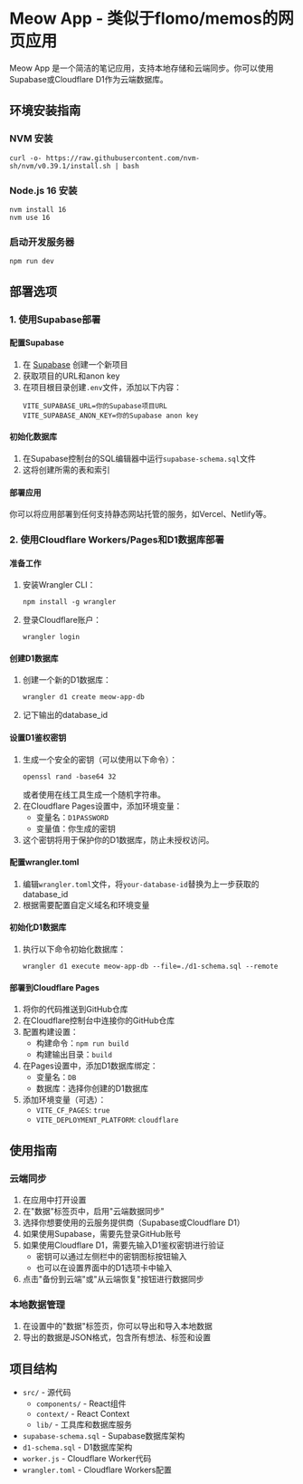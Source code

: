 # Meow App - 类似于flomo/memos的网页应用

Meow App 是一个简洁的笔记应用，支持本地存储和云端同步。你可以使用Supabase或Cloudflare D1作为云端数据库。

## 环境安装指南

### NVM 安装
```
curl -o- https://raw.githubusercontent.com/nvm-sh/nvm/v0.39.1/install.sh | bash
```

### Node.js 16 安装
```
nvm install 16
nvm use 16
```

### 启动开发服务器
```
npm run dev
```

## 部署选项

### 1. 使用Supabase部署

#### 配置Supabase
1. 在 [Supabase](https://supabase.com) 创建一个新项目
2. 获取项目的URL和anon key
3. 在项目根目录创建`.env`文件，添加以下内容：
   ```
   VITE_SUPABASE_URL=你的Supabase项目URL
   VITE_SUPABASE_ANON_KEY=你的Supabase anon key
   ```

#### 初始化数据库
1. 在Supabase控制台的SQL编辑器中运行`supabase-schema.sql`文件
2. 这将创建所需的表和索引

#### 部署应用
你可以将应用部署到任何支持静态网站托管的服务，如Vercel、Netlify等。

### 2. 使用Cloudflare Workers/Pages和D1数据库部署

#### 准备工作
1. 安装Wrangler CLI：
   ```
   npm install -g wrangler
   ```
2. 登录Cloudflare账户：
   ```
   wrangler login
   ```

#### 创建D1数据库
1. 创建一个新的D1数据库：
   ```
   wrangler d1 create meow-app-db
   ```
2. 记下输出的database_id

#### 设置D1鉴权密钥
1. 生成一个安全的密钥（可以使用以下命令）：
   ```
   openssl rand -base64 32
   ```
   或者使用在线工具生成一个随机字符串。
2. 在Cloudflare Pages设置中，添加环境变量：
   - 变量名：`D1PASSWORD`
   - 变量值：你生成的密钥
3. 这个密钥将用于保护你的D1数据库，防止未授权访问。

#### 配置wrangler.toml
1. 编辑`wrangler.toml`文件，将`your-database-id`替换为上一步获取的database_id
2. 根据需要配置自定义域名和环境变量

#### 初始化D1数据库
1. 执行以下命令初始化数据库：
   ```
   wrangler d1 execute meow-app-db --file=./d1-schema.sql --remote
   ```

#### 部署到Cloudflare Pages
1. 将你的代码推送到GitHub仓库
2. 在Cloudflare控制台中连接你的GitHub仓库
3. 配置构建设置：
   - 构建命令：`npm run build`
   - 构建输出目录：`build`
4. 在Pages设置中，添加D1数据库绑定：
   - 变量名：`DB`
   - 数据库：选择你创建的D1数据库
5. 添加环境变量（可选）：
   - `VITE_CF_PAGES`: `true`
   - `VITE_DEPLOYMENT_PLATFORM`: `cloudflare`

## 使用指南

### 云端同步
1. 在应用中打开设置
2. 在"数据"标签页中，启用"云端数据同步"
3. 选择你想要使用的云服务提供商（Supabase或Cloudflare D1）
4. 如果使用Supabase，需要先登录GitHub账号
5. 如果使用Cloudflare D1，需要先输入D1鉴权密钥进行验证
   - 密钥可以通过左侧栏中的密钥图标按钮输入
   - 也可以在设置界面中的D1选项卡中输入
6. 点击"备份到云端"或"从云端恢复"按钮进行数据同步

### 本地数据管理
1. 在设置中的"数据"标签页，你可以导出和导入本地数据
2. 导出的数据是JSON格式，包含所有想法、标签和设置

## 项目结构
- `src/` - 源代码
  - `components/` - React组件
  - `context/` - React Context
  - `lib/` - 工具库和数据库服务
- `supabase-schema.sql` - Supabase数据库架构
- `d1-schema.sql` - D1数据库架构
- `worker.js` - Cloudflare Worker代码
- `wrangler.toml` - Cloudflare Workers配置
